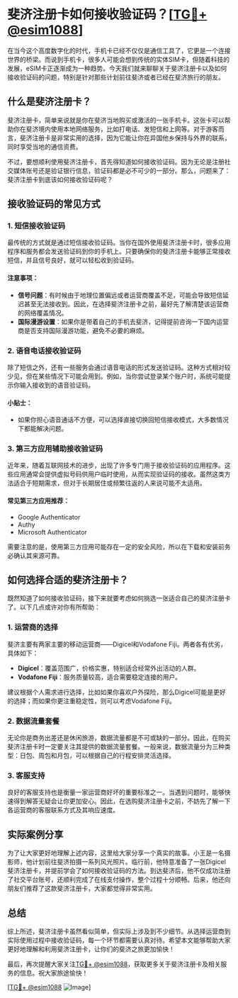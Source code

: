 # 斐济注册卡如何接收验证码？[[TG💪+ @esim1088](https://t.me/s/esim1088)]

在当今这个高度数字化的时代，手机卡已经不仅仅是通信工具了，它更是一个连接世界的桥梁。而说到手机卡，很多人可能会想到传统的实体SIM卡，但随着科技的发展，eSIM卡正逐渐成为一种趋势。今天我们就来聊聊关于斐济注册卡以及如何接收验证码的问题，特别是针对那些计划前往斐济或者已经在斐济旅行的朋友。

## 什么是斐济注册卡？

斐济注册卡，简单来说就是你在斐济当地购买或激活的一张手机卡。这张卡可以帮助你在斐济境内使用本地网络服务，比如打电话、发短信和上网等。对于游客而言，斐济注册卡是非常实用的选择，因为它能让你在异国他乡保持与外界的联系，同时享受当地的通信资费。

不过，要想顺利使用斐济注册卡，首先得知道如何接收验证码。因为无论是注册社交媒体账号还是验证银行信息，验证码都是必不可少的一部分。那么，问题来了：斐济注册卡到底该如何接收验证码呢？

## 接收验证码的常见方式

### 1. 短信接收验证码

最传统的方式就是通过短信接收验证码。当你在国外使用斐济注册卡时，很多应用程序和服务都会发送验证码到你的手机上。只要确保你的斐济注册卡能够正常接收短信，并且信号良好，就可以轻松收到验证码。

#### 注意事项：
- **信号问题**：有时候由于地理位置偏远或者运营商覆盖不足，可能会导致短信延迟甚至无法接收到。因此，在选择斐济注册卡之前，最好先了解清楚该运营商的网络覆盖情况。
- **国际漫游设置**：如果你是带着自己的手机去斐济，记得提前咨询一下国内运营商是否支持国际漫游功能，避免不必要的麻烦。

### 2. 语音电话接收验证码

除了短信之外，还有一些服务会通过语音电话的形式发送验证码。这种方式相对较少见，但在某些情况下可能会用到。例如，当你尝试登录某个账户时，系统可能提示你输入接收到的语音验证码。

#### 小贴士：
- 如果你担心语音通话不方便，可以选择直接切换回短信接收模式，大多数情况下都能解决问题。

### 3. 第三方应用辅助接收验证码

近年来，随着互联网技术的进步，出现了许多专门用于接收验证码的应用程序。这些应用通常会提供虚拟号码供用户临时使用，从而实现验证码的接收。虽然这类方法适合于短期需求，但对于长期居住或频繁往返的人来说可能不太适用。

#### 常见第三方应用推荐：
- Google Authenticator
- Authy
- Microsoft Authenticator

需要注意的是，使用第三方应用可能存在一定的安全风险，所以在下载和安装前务必确认其来源可靠。

## 如何选择合适的斐济注册卡？

既然知道了如何接收验证码，接下来就要考虑如何挑选一张适合自己的斐济注册卡了。以下几点或许对你有所帮助：

### 1. 运营商的选择

斐济主要有两家主要的移动运营商——Digicel和Vodafone Fiji。两者各有优劣，具体如下：

- **Digicel**：覆盖范围广，价格实惠，特别适合经常外出活动的人群。
- **Vodafone Fiji**：服务质量较高，适合需要稳定连接的用户。

建议根据个人需求进行选择，比如如果你喜欢户外探险，那么Digicel可能是更好的选择；而如果你更注重稳定性，则可以考虑Vodafone Fiji。

### 2. 数据流量套餐

无论你是商务出差还是休闲旅游，数据流量都是不可或缺的一部分。因此，在购买斐济注册卡时一定要关注其提供的数据流量套餐。一般来说，数据流量分为三种类型：日包、周包和月包，可以根据自己的行程安排灵活选择。

### 3. 客服支持

良好的客服支持也是衡量一家运营商好坏的重要标准之一。当遇到问题时，能够快速得到解答无疑会让你更加安心。因此，在选购斐济注册卡之前，不妨先了解一下各运营商的客服联系方式及其响应速度。

## 实际案例分享

为了让大家更好地理解上述内容，这里给大家分享一个真实的故事。小王是一名摄影师，他计划前往斐济拍摄一系列风光照片。临行前，他特意准备了一张Digicel斐济注册卡，并提前学会了如何接收验证码的方法。到达斐济后，他不仅成功注册了社交平台账号，还顺利完成了在线支付操作，整个过程十分顺畅。后来，他还向朋友们推荐了这款斐济注册卡，大家都觉得非常实用。

## 总结

综上所述，斐济注册卡虽然看似简单，但实际上涉及到不少细节。从选择运营商到实际使用过程中接收验证码，每一个环节都需要认真对待。希望本文能够帮助大家更好地理解和利用斐济注册卡，让你们的斐济之旅更加愉快！

最后，再次提醒大家关注[TG💪+ @esim1088](https://t.me/s/esim1088)，获取更多关于斐济注册卡及相关服务的信息。祝大家旅途愉快！

[[TG💪+ @esim1088](https://t.me/s/esim1088) ![Image](https://i.postimg.cc/4NQfJmqS/Snipaste-2025-05-13-00-14-12.png)]